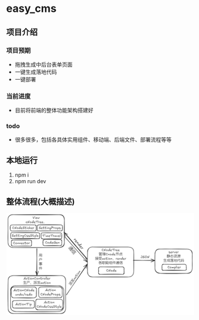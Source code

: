 # easy_cms

## 项目介绍

### 项目预期

* 拖拽生成中后台表单页面
* 一键生成落地代码
* 一键部署

### 当前进度

* 目前将前端的整体功能架构搭建好

### todo

* 很多很多，包括各具体实用组件、移动端、后端文件、部署流程等等

## 本地运行

1. npm i
2. npm run dev

## 整体流程(大概描述)

![整体流程(大概描述)(当前进度)](./src/overall_process.png)
